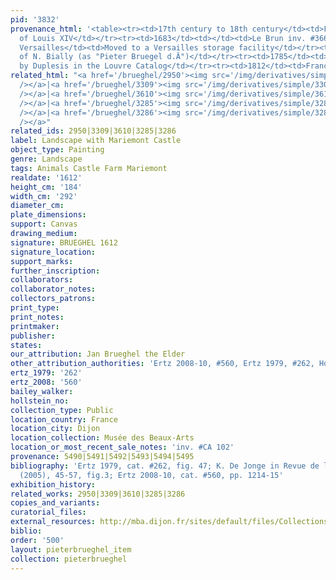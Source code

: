 ```yaml
---
pid: '3832'
provenance_html: '<table><tr><td>17th century to 18th century</td><td>France</td><td>Collection
  of Louis XIV</td></tr><tr><td>1683</td><td></td><td>Le Brun inv. #366</td></tr><tr><td>1695</td><td>France
  Versailles</td><td>Moved to a Versailles storage facility</td></tr><tr><td>1709</td><td></td><td>Inventory
  of N. Bially (as "Pieter Bruegel d.Ä")</td></tr><tr><td>1785</td><td>France Paris</td><td>Recorded
  by Duplesis in the Louvre Catalog</td></tr><tr><td>1812</td><td>France Dijon</td><td>Transferred</td></tr></table>'
related_html: "<a href='/brueghel/2950'><img src='/img/derivatives/simple/2950/thumbnail.jpg'
  /></a>|<a href='/brueghel/3309'><img src='/img/derivatives/simple/3309/thumbnail.jpg'
  /></a>|<a href='/brueghel/3610'><img src='/img/derivatives/simple/3610/thumbnail.jpg'
  /></a>|<a href='/brueghel/3285'><img src='/img/derivatives/simple/3285/thumbnail.jpg'
  /></a>|<a href='/brueghel/3286'><img src='/img/derivatives/simple/3286/thumbnail.jpg'
  /></a>"
related_ids: 2950|3309|3610|3285|3286
label: Landscape with Mariemont Castle
object_type: Painting
genre: Landscape
tags: Animals Castle Farm Mariemont
realdate: '1612'
height_cm: '184'
width_cm: '292'
diameter_cm:
plate_dimensions:
support: Canvas
drawing_medium:
signature: BRUEGHEL 1612
signature_location:
support_marks:
further_inscription:
collaborators:
collaborator_notes:
collectors_patrons:
print_type:
print_notes:
printmaker:
publisher:
states:
our_attribution: Jan Brueghel the Elder
other_attribution_authorities: 'Ertz 2008-10, #560, Ertz 1979, #262, Honig database'
ertz_1979: '262'
ertz_2008: '560'
bailey_walker:
hollstein_no:
collection_type: Public
location_country: France
location_city: Dijon
location_collection: Musée des Beaux-Arts
location_or_most_recent_sale_notes: 'inv. #CA 102'
provenance: 5490|5491|5492|5493|5494|5495
bibliography: 'Ertz 1979, cat. #262, fig. 47; K. De Jonge in Revue de l&apos;art 149
  (2005), 45-57, fig.3; Ertz 2008-10, cat. #560, pp. 1214-15'
exhibition_history:
related_works: 2950|3309|3610|3285|3286
copies_and_variants:
curatorial_files:
external_resources: http://mba.dijon.fr/sites/default/files/Collections/pdf/brueghel_de_velours_mariemont.pdf
biblio:
order: '500'
layout: pieterbrueghel_item
collection: pieterbrueghel
---
```


